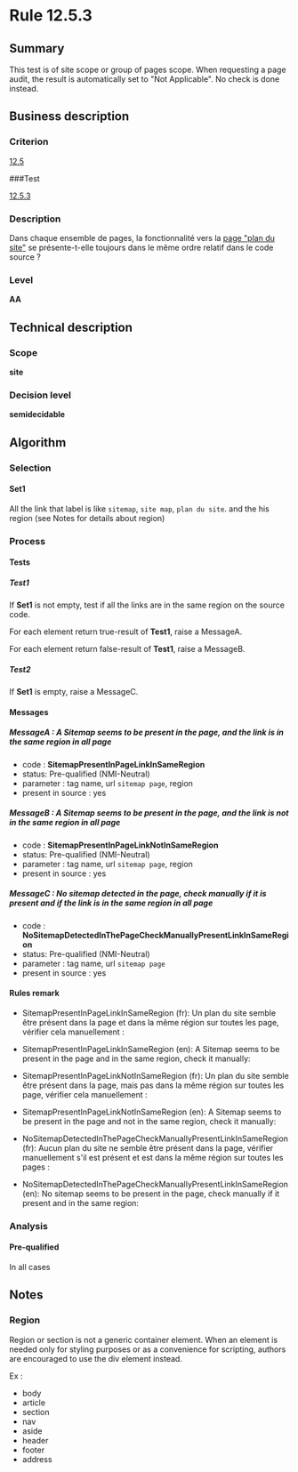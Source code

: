 # Rule 12.5.3

## Summary

This test is of site scope or group of pages scope. When requesting a page audit, the result is automatically set to "Not Applicable". No check is done instead.

## Business description

### Criterion

[12.5](http://references.modernisation.gouv.fr/referentiel-technique-0#crit-12-5)

###Test

[12.5.3](http://references.modernisation.gouv.fr/referentiel-technique-0#test-12-5-3)

### Description

Dans chaque ensemble de pages, la fonctionnalit&eacute; vers la <a href="http://references.modernisation.gouv.fr/referentiel-technique-0#mPlanSite">page "plan du site"</a> se pr&eacute;sente-t-elle toujours dans le m&ecirc;me ordre relatif dans le code source ?

### Level

**AA**

## Technical description

### Scope

**site**

### Decision level

**semidecidable**

## Algorithm

### Selection

#### Set1

All the link that label is like `sitemap`, `site map`, `plan du site`. and the his region (see Notes for details about region)

### Process

#### Tests

##### Test1

If **Set1** is not empty, test if all the links are in the same region on the source code. 

For each element return true-result of **Test1**, raise a MessageA.

For each element return false-result of **Test1**, raise a MessageB.

##### Test2

If **Set1** is empty, raise a MessageC.

#### Messages

##### MessageA : A Sitemap seems to be present in the page, and the link is in the same region in all page

-    code : **SitemapPresentInPageLinkInSameRegion** 
-    status: Pre-qualified (NMI-Neutral)
-    parameter : tag name, url `sitemap page`, region
-    present in source : yes

##### MessageB : A Sitemap seems to be present in the page, and the link is not in the same region in all page

-    code : **SitemapPresentInPageLinkNotInSameRegion** 
-    status: Pre-qualified (NMI-Neutral)
-    parameter : tag name, url `sitemap page`, region
-    present in source : yes

##### MessageC : No sitemap detected in the page, check manually if it is present and if the link is in the same region in all page

-    code : **NoSitemapDetectedInThePageCheckManuallyPresentLinkInSameRegion** 
-    status: Pre-qualified (NMI-Neutral)
-    parameter : tag name, url `sitemap page`
-    present in source : yes

#### Rules remark

 * SitemapPresentInPageLinkInSameRegion (fr): Un plan du site semble &ecirc;tre pr&eacute;sent dans la page et dans la m&ecirc;me r&eacute;gion sur toutes les page, v&eacute;rifier cela manuellement :
 * SitemapPresentInPageLinkInSameRegion (en): A Sitemap seems to be present in the page and in the same region, check it manually:

 * SitemapPresentInPageLinkNotInSameRegion (fr): Un plan du site semble &ecirc;tre pr&eacute;sent dans la page, mais pas dans la m&ecirc;me r&eacute;gion sur toutes les page, v&eacute;rifier cela manuellement :
 * SitemapPresentInPageLinkNotInSameRegion (en): A Sitemap seems to be present in the page and not in the same region, check it manually:

 * NoSitemapDetectedInThePageCheckManuallyPresentLinkInSameRegion (fr): Aucun plan du site ne semble &ecirc;tre pr&eacute;sent dans la page, v&eacute;rifier manuellement s'il est pr&eacute;sent et est dans la m&ecirc;me r&eacute;gion sur toutes les pages :
 * NoSitemapDetectedInThePageCheckManuallyPresentLinkInSameRegion (en): No sitemap seems to be present in the page, check manually if it present and in the same region:

### Analysis

#### Pre-qualified

In all cases

## Notes

### Region

Region or section is not a generic container element. When an element is needed only for styling purposes or as a convenience for scripting, authors are encouraged to use the div element instead.

Ex : 
 * body
 * article
 * section
 * nav
 * aside
 * header
 * footer
 * address
